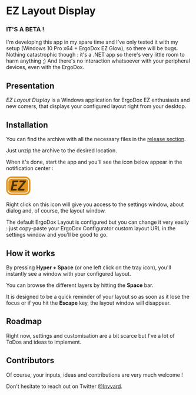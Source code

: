 # EZ Layout Display

### IT'S A BETA !
I'm developing this app in my spare time and I've only tested it with my setup (Windows 10 Pro x64 + ErgoDox EZ Glow), so there will be bugs. Nothing catastrophic though : it's a .NET app so there's very little room to harm anything ;)
And there's no interaction whatsoever with your peripheral devices, even with the ErgoDox.

## Presentation
_EZ Layout Display_ is a Windows application for ErgoDox EZ enthusiasts and new comers, that displays your configured layout right from your desktop.

## Installation
You can find the archive with all the necessary files in the [release section](https://github.com/Invvard/EZLayoutDisplay/releases).

Just unzip the archive to the desired location.

When it's done, start the app and you'll see the icon below appear in the notification center :

![EZ Layout Display logo](https://github.com/Invvard/EZLayoutDisplay/blob/master/resources/Images/EZLayoutDisplay_TrayIcon_Small.png)

Right click on this icon will give you access to the settings window, about dialog and, of course, the layout window.

The default ErgoDox Layout is configured but you can change it very easily : just copy-paste your ErgoDox Configurator custom layout URL in the settings window and you'll be good to go.

## How it works
By pressing **Hyper + Space** (or one left click on the tray icon), you'll instantly see a window with your configured layout.

You can browse the different layers by hitting the **Space** bar.

It is designed to be a quick reminder of your layout so as soon as it lose the focus or if you hit the **Escape** key, the layout window will disappear.

## Roadmap 
Right now, settings and customisation are a bit scarce but I've a lot of ToDos and ideas to implement.

## Contributors
Of course, your inputs, ideas and contributions are very much welcome !

Don't hesitate to reach out on Twitter [@Invvard](https://twitter.com/invvard).
